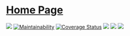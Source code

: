 # [Home Page](https://vituocgia.github.io/izi_grpc/)

[![](https://img.shields.io/travis/vituocgia/izi_grpc.svg?style=flat-square)](https://travis-ci.org/vituocgia/izi_grpc)
[![Maintainability](https://api.codeclimate.com/v1/badges/774db211d37720bb2599/maintainability)](https://codeclimate.com/github/vituocgia/izi-grpc/maintainability)
[![Coverage Status](https://coveralls.io/repos/github/vituocgia/izi_grpc/badge.svg?branch=master)](https://coveralls.io/github/vituocgia/izi-grpc?branch=master)
[![](https://img.shields.io/pypi/v/izi-grpc.svg)](https://github.com/vituocgia/izi_grpc)
[![](https://img.shields.io/pypi/pyversions/izi-grpc.svg)](https://github.com/vituocgia/izi_grpc)
[![](https://img.shields.io/:license-mit-blue.svg?style=flat-square)](https://vituocgia.mit-license.org)

